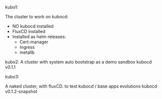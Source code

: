 

kubo1:

The cluster to work on kubocd:
- NO kubocd installed
- FluxCD installed
- Installed as helm releases:
  - Cert-manager
  - Ingress
  - metallb

kubo2:
A cluster with system auto bootstrap as a demo sandbox
kubocd v0.1.1

kubo3:

A naked cluster, with fluxCD. to test kubocd / base apps evolutions
kubocd v0.1.2-snapshot
